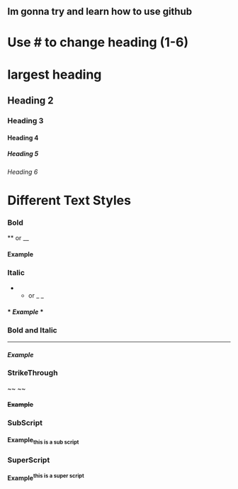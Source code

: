 ## Im gonna try and learn how to use github

# **Use # to change heading (1-6)**
# largest heading
## Heading 2
### Heading 3
#### Heading 4
##### Heading 5
###### Heading 6

# Different Text Styles

### Bold
** or __
#### **Example**

### Italic
* * or _ _
#### * *Example* *

### Bold and Italic
***
#### ***Example***

### StrikeThrough
~~ ~~
#### ~~Example~~

### SubScript
<sub> </sub>
#### Example<sub>this is a sub script</sub>

### SuperScript
<sup> </sup>
#### Example<sup>this is a super script</sup>

###
